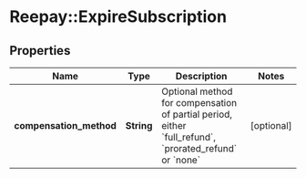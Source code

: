 # Reepay::ExpireSubscription

## Properties
Name | Type | Description | Notes
------------ | ------------- | ------------- | -------------
**compensation_method** | **String** | Optional method for compensation of partial period, either &#x60;full_refund&#x60;, &#x60;prorated_refund&#x60; or &#x60;none&#x60; | [optional] 


